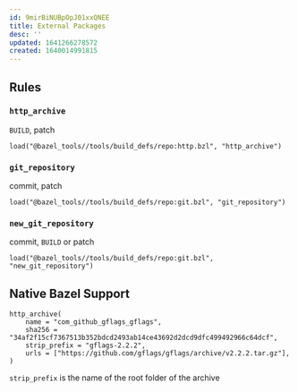```yaml
---
id: 9mirBiNUBpOpJ01xxQNEE
title: External Packages
desc: ''
updated: 1641266278572
created: 1640014991815
---
```


## Rules
### `http_archive`
`BUILD`, patch

```
load("@bazel_tools//tools/build_defs/repo:http.bzl", "http_archive")
```

### `git_repository`
commit, patch
```
load("@bazel_tools//tools/build_defs/repo:git.bzl", "git_repository")
```
### `new_git_repository`
commit, `BUILD` or patch
```
load("@bazel_tools//tools/build_defs/repo:git.bzl", "new_git_repository")
```
## Native Bazel Support

```
http_archive(
    name = "com_github_gflags_gflags",
    sha256 = "34af2f15cf7367513b352bdcd2493ab14ce43692d2dcd9dfc499492966c64dcf",
    strip_prefix = "gflags-2.2.2",
    urls = ["https://github.com/gflags/gflags/archive/v2.2.2.tar.gz"],
)
```
`strip_prefix` is the name of the root folder of the archive
